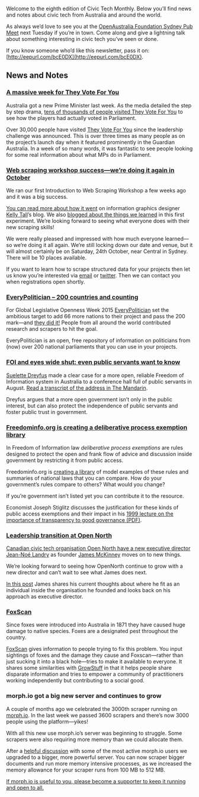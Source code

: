 Welcome to the eighth edition of Civic Tech Monthly.
Below you’ll find news and notes about civic tech from Australia and around the world.

As always we’d love to see you at
the [OpenAustralia Foundation Sydney Pub Meet](http://www.meetup.com/OpenAustralia-Foundation/)
next Tuesday if you’re in town.
Come along and give a lightning talk
about something interesting in civic tech you’ve seen or done.

If you know someone who’d like this newsletter, pass it on: [http://eepurl.com/bcE0DX](http://eepurl.com/bcE0DX).

## News and Notes

### [A massive week for They Vote For You](https://www.openaustraliafoundation.org.au/2015/09/24/a-massive-week-for-they-vote-for-you/)

Australia got a new Prime Minister last week.
As the media detailed the step by step drama,
[tens of thousands of people visited They Vote For You](https://www.openaustraliafoundation.org.au/2015/09/24/a-massive-week-for-they-vote-for-you/)
to see how the players had actually voted in Parliament.

Over 30,000 people have visited [They Vote For You](https://theyvoteforyou.org.au)
since the leadership challenge was announced.
This is over three times as many people
as on the project’s launch day
when it featured prominently in the Guardian Australia.
In a week of so many words,
it was fantastic to see people looking for some real information
about what MPs do in Parliament.

### [Web scraping workshop success—we’re doing it again in October](https://www.openaustraliafoundation.org.au/2015/09/24/web-scraping-workshop-success-were-doing-it-again/)

We ran our first Introduction to Web Scraping Workshop a few weeks ago
and it was a big success.

[You can read more about how it went](http://www.hellomister.com.au/new-blog/2015/9/8/web-scraping-with-openaustraliaorg)
on information graphics designer [Kelly Tall](https://twitter.com/hellomista)’s blog.
We also [blogged about the things we learned](https://www.openaustraliafoundation.org.au/2015/09/24/web-scraping-workshop-success-were-doing-it-again/)
in this first experiment.
We’re looking forward to seeing what everyone does with their new scraping skills!

We were really pleased and impressed with how much everyone learned—so
we’re doing it all again.
We’re still locking down our date and venue,
but it will almost certainly be on Saturday, 24th October, near Central in Sydney.
There will be 10 places available.

If you want to learn how to scrape structured data for your projects
then let us know you’re interested via [email](mailto:contact@oaf.org.au) or
[twitter](https://twitter.com/OpenAustralia).
Then we can contact you when registrations open shortly.

### [EveryPolitician – 200 countries and counting](https://www.mysociety.org/2015/09/15/everypolitician-200-countries-and-counting/)

For Global Legislative Openness Week 2015 [EveryPolitician](http://everypolitician.org/)
set the ambitious target to add 66 more nations to their project
and pass the 200 mark—and [they did it!](https://www.mysociety.org/2015/09/15/everypolitician-200-countries-and-counting/)
People from all around the world contributed research and scrapers to hit the goal.

EveryPolitician is an open, free repository
of information on politicians from (now) over 200 national parliaments
that you can use in your projects.

### [FOI and eyes wide shut: even public servants want to know](http://www.themandarin.com.au/49024-foi-security-clearance-creep-eyes-wide-shut/)

[Suelette Dreyfus](https://twitter.com/sueletted) made a clear case for
a more open, reliable Freedom of Information system in Australia
to a conference hall full of public servants in August.
[Read a transcript of the address in The
Mandarin](http://www.themandarin.com.au/49024-foi-security-clearance-creep-eyes-wide-shut/).

Dreyfus argues that a more open government
isn’t only in the public interest,
but can also protect the independence of public servants
and foster public trust in government.

### [Freedominfo.org is creating a deliberative process exemption library](http://www.freedominfo.org/resources/deliberative-process-exemption-library/)

In Freedom of Information law
_deliberative process exemptions_ are rules designed
to protect the open and frank flow of advice and discussion inside government
by restricting it from public access.

Freedominfo.org is [creating a library](http://www.freedominfo.org/resources/deliberative-process-exemption-library/)
of model examples of these rules
and summaries of national laws that you can compare.
How do your government’s rules compare to others?
What would you change?

If you’re government isn’t listed yet you can contribute it to the resource.

Economist Joseph Stiglitz discusses
the justification for these kinds of public access exemptions
and their impact in his
[1999 lecture on the importance of transparency to good governance (PDF)](http://internationalbudget.org/wp-content/uploads/On-Liberty-the-Right-to-Know-and-Public-Discourse-The-Role-of-Transparency-in-Public-Life.pdf).

### [Leadership transition at Open North](http://www.opennorth.ca/2015/09/22/announcing-a-leadership-transition-at-open-north.html)

[Canadian civic tech organisation Open North
have a new executive director](http://www.opennorth.ca/2015/09/22/announcing-a-leadership-transition-at-open-north.html)
[Jean-Noé Landry](https://www.linkedin.com/in/jeannoelandry)
as founder [James McKinney](https://twitter.com/mckinneyjames)
moves on to new things.

We’re looking forward to seeing how OpenNorth
continue to grow with a new director
and can’t wait to see what James does next.

[In this post](http://www.opennorth.ca/2015/09/22/announcing-a-leadership-transition-at-open-north.html)
James shares his current thoughts about
where he fit as an individual inside the organisation he founded
and looks back on his approach as executive director.

### [FoxScan](http://www.feralscan.org.au/foxscan/default.aspx)

Since foxes were introduced into Australia in 1871
they have caused huge damage to native species.
Foxes are a designated pest throughout the country.

[FoxScan](http://www.feralscan.org.au/foxscan/default.aspx)
gives information to people trying to fix this problem.
You input sightings of foxes and the damage they cause
and Foxscan—rather than just sucking it into a black hole—tries
to make it available to everyone.
It shares some similarities with [GrowStuff](https://www.openaustraliafoundation.org.au/2015/02/19/civic-tech-monthly-feb-2015/#user-content-growstuff)
in that it helps people share disparate information
and tries to empower a community of practitioners
working independently but contributing to a social good.

### morph.io got a big new server and continues to grow

A couple of months ago we celebrated the 3000th scraper running on [morph.io](https://morph.io).
In the last week we passed 3600 scrapers
and there’s now 3000 people using the platform—yikes!

With all this new use morph.io’s server was beginning to struggle.
Some scrapers were also requiring more memory than we could allocate them.

After a [helpful discussion](https://github.com/openaustralia/morph/issues/898)
with some of the most active morph.io users
we upgraded to a bigger, more powerful server.
You can now scraper bigger documents and run more memory intensive processes,
as we increased the memory allowance for
your scraper runs from 100 MB to 512 MB.

[If morph.io is useful to you, please become a supporter to keep it running and open to all.](https://morph.io/supporters/new)
